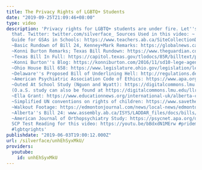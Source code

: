 ```yaml
---
title: The Privacy Rights of LGBTQ+ Students
date: "2019-09-25T21:09:46+08:00"
type: video
description: 'Privacy rights for LGBTQ+ students are under fire. Let''s talk about
  that. Twitter: twitter.com/silverface_ Sources Used in this video: ~ Teachers''
  Guide for GSAs in Schools: https://www.teachers.ab.ca/SiteCollectionDocuments/ATA/Publications/Human-Rights-Issues/PD-80-6%20GSA-QSA%20Guide%202016.pdf
  ~Basic Rundown of Bill 24, Kenney+Mark Remarks: https://globalnews.ca/news/3862295/
  ~Konni Burton Remarks; Texas Bill Rundown: https://www.theguardian.com/us-news/2016/nov/23/texas-lgbt-rights-students-teachers-parents-bill
  ~Texas Bill In Full: https://capitol.texas.gov/tlodocs/85R/billtext/pdf/SB00242I.pdf#navpanes=0
  ~Konni Burton''s Blog: https://konniburton.com/2016/11/sd10-lege-agenda-parents-right-to-know/
  ~Ohio House Bill 658: https://www.legislature.ohio.gov/legislation/legislation-summary?id=GA132-HB-658
  ~Delaware''s Proposed Bill of Underlining Hell: http://regulations.delaware.gov/register/june2018/proposed/21%20DE%20Reg%20941%2006-01-18.pdf
  ~American Psychiatric Association Code of Ethics: https://www.apa.org/ethics/code
  ~Outed At School Study (Nguon and Wyatt): https://digitalcommons.lmu.edu/cgi/viewcontent.cgi?referer=&httpsredir=1&referer+&httpsredir+1&article=2888&context=llr
  (O.a.S. study can also be found at https://digitalcommons.lmu.edu/llr/vol47/iss2/10/)
  ~Ella Grant: https://www.educationnews.org/international-uk/alberta-court-school-violated-transgender-students-privacy-rights/
  ~Simplified UN conventions on rights of children: https://www.savethechildren.org.uk/content/dam/global/reports/uncrc-child-friendly-version.pdf
  ~Walkout Footage: https://edmontonjournal.com/news/local-news/edmonton-students-walk-out-of-school-to-protest-ucp-education-policies
  ~Alberta''s Bill 24: www.assembly.ab.ca/ISYS/LADDAR_files/docs/bills/bill/legislature_29/session_3/20170302_bill-024.pdf
  ~American Journal of Orthopsychiatry Study: https://psycnet.apa.org/doiLanding?doi=10.1037%2Fh0080345
  SCP Test Reading for this video: https://youtu.be/bBdxdN1MErw #pridemonth #lgbtq
  #lgbtqrights'
publishdate: "2019-06-03T19:00:12.000Z"
url: /silverface/unhEhSyxMkU/
providers:
  youtube:
    id: unhEhSyxMkU
---
```

